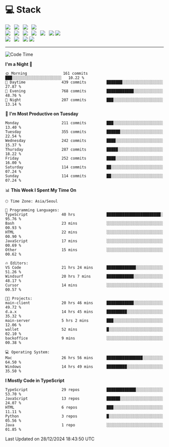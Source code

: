 <h1>💻 Stack</h1>
<div>
 <!-- badge : https://shields.io/ -->
 <!-- icon : https://simpleicons.org/?q=Get -->
 <img src="https://img.shields.io/badge/HTML5-e74c3c?style=flat-square&logo=HTML5&logoColor=white"/> &nbsp 
 <img src="https://img.shields.io/badge/CSS3-0A84FF?style=flat-square&logo=CSS3&logoColor=white"/> &nbsp 
 <img src="https://img.shields.io/badge/JavaScript-FFCD11?style=flat-square&logo=JavaScript&logoColor=white"/> &nbsp 
 <img src="https://img.shields.io/badge/TypeScript-3075C0?style=flat-square&logo=TypeScript&logoColor=white"/>
 <br/>
 <img src="https://img.shields.io/badge/Next-000000?style=flat-square&logo=nextdotjs&logoColor=white"/> &nbsp 
 <img src="https://img.shields.io/badge/React-00BCF6?style=flat-square&logo=React&logoColor=white"/> &nbsp 
 <img src="https://img.shields.io/badge/Redux-764ABC?style=flat-square&logo=Redux&logoColor=white"/> &nbsp
 <img src="https://img.shields.io/badge/Recoil-3578E5?style=flat-square&logo=recoil&logoColor=white"/> &nbsp
 <img src="https://img.shields.io/badge/React-Query-FF4154?style=flat-square&logo=reactquery&logoColor=white"/> &nbsp 
 <img src="https://img.shields.io/badge/styled%2Dcomponents-DB7093?style=flat-square&logo=styled%2Dcomponents&logoColor=white"/>
 <img src="https://img.shields.io/badge/CSS Modules-000000?style=flat-square&logo=CSS Modules&logoColor=white"/> &nbsp 
 <br/>
 <img src="https://img.shields.io/badge/Node-339933?style=flat-square&logo=Node.js&logoColor=white"/> &nbsp 
 <img src="https://img.shields.io/badge/Express-000000?style=flat-square&logo=Express&logoColor=white"/> &nbsp 
 <img src="https://img.shields.io/badge/MongoDB-47A248?style=flat-square&logo=MongoDB&logoColor=white"/>
 <img src="https://img.shields.io/badge/MariaDB-003545?style=flat-square&logo=mariadb&logoColor=white"/>
</div>

<hr>

<!--START_SECTION:waka-->
![Code Time](http://img.shields.io/badge/Code%20Time-1%2C843%20hrs%2025%20mins-blue)

**I'm a Night 🦉** 

```text
🌞 Morning                161 commits         ███░░░░░░░░░░░░░░░░░░░░░░   10.22 % 
🌆 Daytime                439 commits         ███████░░░░░░░░░░░░░░░░░░   27.87 % 
🌃 Evening                768 commits         ████████████░░░░░░░░░░░░░   48.76 % 
🌙 Night                  207 commits         ███░░░░░░░░░░░░░░░░░░░░░░   13.14 % 
```
📅 **I'm Most Productive on Tuesday** 

```text
Monday                   211 commits         ███░░░░░░░░░░░░░░░░░░░░░░   13.40 % 
Tuesday                  355 commits         ██████░░░░░░░░░░░░░░░░░░░   22.54 % 
Wednesday                242 commits         ████░░░░░░░░░░░░░░░░░░░░░   15.37 % 
Thursday                 287 commits         █████░░░░░░░░░░░░░░░░░░░░   18.22 % 
Friday                   252 commits         ████░░░░░░░░░░░░░░░░░░░░░   16.00 % 
Saturday                 114 commits         ██░░░░░░░░░░░░░░░░░░░░░░░   07.24 % 
Sunday                   114 commits         ██░░░░░░░░░░░░░░░░░░░░░░░   07.24 % 
```


📊 **This Week I Spent My Time On** 

```text
🕑︎ Time Zone: Asia/Seoul

💬 Programming Languages: 
TypeScript               40 hrs              ████████████████████████░   95.76 % 
Bash                     23 mins             ░░░░░░░░░░░░░░░░░░░░░░░░░   00.93 % 
HTML                     22 mins             ░░░░░░░░░░░░░░░░░░░░░░░░░   00.90 % 
JavaScript               17 mins             ░░░░░░░░░░░░░░░░░░░░░░░░░   00.69 % 
Other                    15 mins             ░░░░░░░░░░░░░░░░░░░░░░░░░   00.62 % 

🔥 Editors: 
VS Code                  21 hrs 24 mins      █████████████░░░░░░░░░░░░   51.26 % 
Windsurf                 20 hrs 7 mins       ████████████░░░░░░░░░░░░░   48.17 % 
Cursor                   14 mins             ░░░░░░░░░░░░░░░░░░░░░░░░░   00.57 % 

🐱‍💻 Projects: 
main-client              20 hrs 46 mins      ████████████░░░░░░░░░░░░░   49.72 % 
d.a.x                    14 hrs 45 mins      █████████░░░░░░░░░░░░░░░░   35.32 % 
main-server              5 hrs 2 mins        ███░░░░░░░░░░░░░░░░░░░░░░   12.06 % 
wallet                   52 mins             █░░░░░░░░░░░░░░░░░░░░░░░░   02.10 % 
backoffice               9 mins              ░░░░░░░░░░░░░░░░░░░░░░░░░   00.38 % 

💻 Operating System: 
Mac                      26 hrs 56 mins      ████████████████░░░░░░░░░   64.50 % 
Windows                  14 hrs 49 mins      █████████░░░░░░░░░░░░░░░░   35.50 % 
```

**I Mostly Code in TypeScript** 

```text
TypeScript               29 repos            █████████████░░░░░░░░░░░░   53.70 % 
JavaScript               13 repos            ██████░░░░░░░░░░░░░░░░░░░   24.07 % 
HTML                     6 repos             ███░░░░░░░░░░░░░░░░░░░░░░   11.11 % 
Python                   3 repos             █░░░░░░░░░░░░░░░░░░░░░░░░   05.56 % 
Java                     1 repo              ░░░░░░░░░░░░░░░░░░░░░░░░░   01.85 % 
```




 Last Updated on 28/12/2024 18:43:50 UTC
<!--END_SECTION:waka-->
